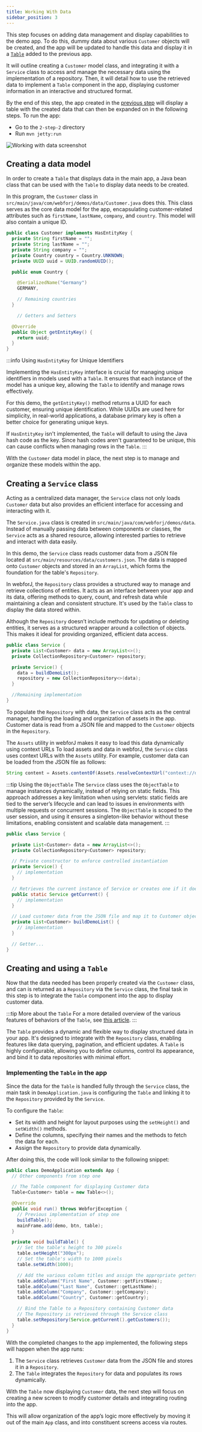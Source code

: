 ```yaml
---
title: Working With Data
sidebar_position: 3
---
```


This step focuses on adding data management and display capabilities to the demo app. To do this, dummy data about various `Customer` objects will be created, and the app will be updated to handle this data and display it in a [`Table`](../../components/table/table) added to the previous app.

It will outline creating a `Customer` model class, and integrating it with a `Service` class to access and manage the necessary data using the implementation of a repository. Then, it will detail how to use the retrieved data to implement a `Table` component in the app, displaying customer information in an interactive and structured format.

By the end of this step, the app created in the [previous step](./creating-a-basic-app) will display a table with the created data that can then be expanded on in the following steps. To run the app:

- Go to the `2-step-2` directory
- Run `mvn jetty:run`

<!-- vale off -->

![Working with data screenshot](../../../static/img/tutorial_images/step2.png)

<!-- vale on -->

## Creating a data model

In order to create a `Table` that displays data in the main app, a Java bean class that can be used with the `Table` to display data needs to be created.

In this program, the `Customer` class in `src/main/java/com/webforj/demos/data/Customer.java` does this. This class serves as the core data model for the app, encapsulating customer-related attributes such as `firstName`, `lastName`, `company`, and `country`. This model will also contain a unique ID.

```java title="Customer.java"
public class Customer implements HasEntityKey {
  private String firstName = "";
  private String lastName = "";
  private String company = "";
  private Country country = Country.UNKNOWN;
  private UUID uuid = UUID.randomUUID();

  public enum Country {

    @SerializedName("Germany")
    GERMANY,

    // Remaining countries
  }

    // Getters and Setters

  @Override
  public Object getEntityKey() {
    return uuid;
  }
}
```

:::info Using `HasEntityKey` for Unique Identifiers

Implementing the `HasEntityKey` interface is crucial for managing unique identifiers in models used with a `Table`. It ensures that each instance of the model has a unique key, allowing the `Table` to identify and manage rows effectively.

For this demo, the `getEntityKey()` method returns a UUID for each customer, ensuring unique identification. While UUIDs are used here for simplicity, in real-world applications, a database primary key is often a better choice for generating unique keys.

If `HasEntityKey` isn't implemented, the `Table` will default to using the Java hash code as the key. Since hash codes aren't guaranteed to be unique, this can cause conflicts when managing rows in the `Table`.
:::

With the `Customer` data model in place, the next step is to manage and organize these models within the app.

## Creating a `Service` class

Acting as a centralized data manager, the `Service` class not only loads `Customer` data but also provides an efficient interface for accessing and interacting with it.

The `Service.java` class is created in `src/main/java/com/webforj/demos/data`. Instead of manually passing data between components or classes, the `Service` acts as a shared resource, allowing interested parties to retrieve and interact with data easily.

In this demo, the `Service` class reads customer data from a JSON file located at `src/main/resources/data/customers.json`. The data is mapped onto `Customer` objects and stored in an `ArrayList`, which forms the foundation for the table's `Repository`.

In webforJ, the `Repository` class provides a structured way to manage and retrieve collections of entities. It acts as an interface between your app and its data, offering methods to query, count, and refresh data while maintaining a clean and consistent structure. It's used by the `Table` class to display the data stored within.

Although the `Repository` doesn’t include methods for updating or deleting entities, it serves as a structured wrapper around a collection of objects. This makes it ideal for providing organized, efficient data access.

```java
public class Service {
  private List<Customer> data = new ArrayList<>();
  private CollectionRepository<Customer> repository;

  private Service() {
    data = buildDemoList();
    repository = new CollectionRepository<>(data);
  }

  //Remaining implementation
}
```

To populate the `Repository` with data, the `Service` class acts as the central manager, handling the loading and organization of assets in the app. Customer data is read from a JSON file and mapped to the `Customer` objects in the `Repository`. 

The `Assets` utility in webforJ makes it easy to load this data dynamically using context URLs To load assets and data in webforJ, the `Service` class uses context URLs with the `Assets` utility. For example, customer data can be loaded from the JSON file as follows:

```java
String content = Assets.contentOf(Assets.resolveContextUrl("context://data/customers.json"));
```

:::tip Using the `ObjectTable`
The `Service` class uses the `ObjectTable` to manage instances dynamically, instead of relying on static fields. This approach addresses a key limitation when using servlets: static fields are tied to the server’s lifecycle and can lead to issues in environments with multiple requests or concurrent sessions. The `ObjectTable` is scoped to the user session, and using it ensures a singleton-like behavior without these limitations, enabling consistent and scalable data management.
:::

```java title="Service.java"
public class Service {

  private List<Customer> data = new ArrayList<>();
  private CollectionRepository<Customer> repository;

  // Private constructor to enforce controlled instantiation
  private Service() {
    // implementation
  }

  // Retrieves the current instance of Service or creates one if it doesn’t exist
  public static Service getCurrent() {
    // implementation
  }

  // Load customer data from the JSON file and map it to Customer objects
  private List<Customer> buildDemoList() {
    // implementation
  }

  // Getter...
}
```

## Creating and using a `Table`

Now that the data needed has been properly created via the `Customer` class, and can is returned as a `Repository` via the `Service` class, the final task in this step is to integrate the `Table` component into the app to display customer data.

:::tip More about the `Table`
For a more detailed overview of the various features of behaviors of the `Table`, see [this article](../../components/table).
:::

The `Table` provides a dynamic and flexible way to display structured data in your app. It's designed to integrate with the `Repository` class, enabling features like data querying, pagination, and efficient updates. A `Table` is highly configurable, allowing you to define columns, control its appearance, and bind it to data repositories with minimal effort.

### Implementing the `Table` in the app

Since the data for the `Table` is handled fully through the `Service` class, the main task in `DemoApplication.java` is configuring the `Table` and linking it to the `Repository` provided by the `Service`.

To configure the `Table`:

- Set its width and height for layout purposes using the `setHeight()` and `setWidth()` methods.
- Define the columns, specifying their names and the methods to fetch the data for each.
- Assign the `Repository` to provide data dynamically.

After doing this, the code will look similar to the following snippet:

```java title="DemoApplication.java"
public class DemoApplication extends App {
  // Other components from step one

  // The Table component for displaying Customer data
  Table<Customer> table = new Table<>();

  @Override
  public void run() throws WebforjException {
    // Previous implementation of step one
    buildTable();
    mainFrame.add(demo, btn, table);
  }

  private void buildTable() {
    // Set the table's height to 300 pixels
    table.setHeight("300px");
    // Set the table's width to 1000 pixels
    table.setWidth(1000);

    // Add the various column titles and assign the appropriate getters
    table.addColumn("First Name", Customer::getFirstName);
    table.addColumn("Last Name", Customer::getLastName);
    table.addColumn("Company", Customer::getCompany);
    table.addColumn("Country", Customer::getCountry);

    // Bind the Table to a Repository containing Customer data
    // The Repository is retrieved through the Service class
    table.setRepository(Service.getCurrent().getCustomers());
  }
}
```

With the completed changes to the app implemented, the following steps will happen when the app runs:

1. The `Service` class retrieves `Customer` data from the JSON file and stores it in a `Repository`.
2. The `Table` integrates the `Repository` for data and populates its rows dynamically.

With the `Table` now displaying `Customer` data, the next step will focus on creating a new screen to modify customer details and integrating routing into the app.

This will allow organization of the app’s logic more effectively by moving it out of the main `App` class, and into constituent screens access via routes.
